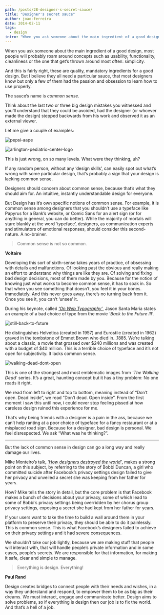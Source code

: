 ```yaml
---
path: /posts/28-designer-s-secret-sauce/
title: "Designer's secret sauce"
author: joao-ferreira
date: 2014-02-11
tags:
  - design
intro: "When you ask someone about the main ingredient of a good design, most people will probably roam around  concepts such as usability, functionality, cleanliness or the one that get’s thrown around most often: simplicity."
---
```


When you ask someone about the main ingredient of a good design, most people will probably roam around  concepts such as usability, functionality, cleanliness or the one that get’s thrown around most often: simplicity.

And this is fairly right, these are quality, mandatory ingredients for a good design. But I believe they all need  a  particular sauce, that most designers know but only a few of them had the passion and obsession to learn how to use properly.

The sauce’s name is *common sense*.

Think about the last two or three big design mistakes you witnessed and you’ll understand that they could be avoided, had the designer (or whoever made the design) stepped backwards from his work and observed it as an external viewer.

Let me give a couple of examples:

![pepsi-aape](https://blog.groupbuddies.com/uploads/post_image/image/8/AAPE-Pepsi-Collab-02.jpg)

![arlington-pediatric-center-logo](https://blog.groupbuddies.com/uploads/post_image/image/9/worst-logo-design-10.jpg)

This is just wrong, on so many levels. What were they thinking, uh?

If any random person, without any ‘design skills’, can easily spot out what’s wrong with some particular design, that’s probably a sign that your design is lacking common sense.

Designers should concern about common sense, because that’s what they should aim for. An intuitive, instantly understandable design for everyone.

But Design has it’s own specific notions of common sense. For example, it is common sense among designers that you shouldn’t use a typeface like Papyrus for a Bank’s website, or Comic Sans for an alert sign (or for anything in general, you can do better). While the majority of mortals will stare blankly at the word ‘typeface’, designers, as communication experts and stimulators of emotional responses, should consider this second-nature. A no-brainer. 

>Common sense is not so common.

**Voltaire**

Developing this sort of sixth-sense takes years of practice, of obsessing with details and malfunctions. Of looking past the obvious and really making an effort to understand why things are like they are. Of solving and fixing bad design decisions, most of them made by you. Because for the notion of knowing just what works to become common sense, it has to soak in. So that when you see something that doesn’t, you feel it in your bones. Immediately. And this never goes away, there’s no turning back from it. Once you see it, you can’t ‘unsee’ it.

During his keynote, called [*‘On Web Typography’*](https://vimeo.com/34178417), Jason Santa Maria states an example of a bad choice of type from the movie *'Back to the Future III’*.


![still-back-to-future](https://blog.groupbuddies.com/uploads/post_image/image/11/Screen-Shot-2014-02-11-at-12.15.27.jpg)


He distinguishes Helvetica (created in 1957) and Eurostile (created in 1962) graved in the tombstone of Emmet Brown who died in…1885. We’re talking about a classic, a movie that grossed over $240 millions and was created with a budget of $40 million. This is a terrible choice of typeface and it’s not open for subjectivity. It lacks common sense.


![walking-dead-dont-open](https://splashpage.mtv.com//wp-content/uploads/splash/2012/07/walkingdeaduniversal.jpg)


This is one of the strongest and most emblematic images from *'The Walking Dead'* series. It’s a great, haunting concept but it has a tiny problem: No one reads it right.

We read from left to right and top to bottom, meaning instead of “Don’t open. Dead inside”, we read “Don’t dead. Open inside”. From the first moment i saw this  until now, i could never stop feeling pissed at how careless design ruined this experience for me. 

That’s why being friends with a designer is a pain in the ass, because we can’t help ranting at a poor choice of typeface for a fancy restaurant or at a misplaced road sign. Because for a designer, bad design is personal. We feel disrespected. We ask “What was he thinking?”.

- - -

But the lack of common sense in design can go a long way and really damage our lives. 

Mike Monteiro’s talk, [*‘How designers destroyed the world’*](https://vimeo.com/68470326), makes a strong point on this subject, by referring to the story of Bobbi Duncan, a girl who committed suicide after Facebook’s privacy settings design failed to give her privacy and unveiled a secret she was keeping from her father for years.

How? Mike tells the story in detail, but the core problem is that Facebook makes a bunch of  decisions about your privacy, some of which lead to some of Bobbi’s privacy settings being overridden by her chorus group privacy settings, exposing a secret she had kept from her father for years. 

If your users want to take the time to build a wall around them in your platform to preserve their privacy, they should be able to do it painlessly. This is common sense. This is what Facebook’s designers failed to achieve on their privacy settings and it had severe consequences.

We shouldn’t take our job lightly, because we are making stuff that people will interact with, that will handle people’s private information and in some cases, people’s secrets. We are responsible for that information, for making it safe, clear and simple to manage.

>Everything is design. Everything!

**Paul Rand**

Design creates bridges to connect people with their needs and wishes, in a way they understand and respond, to empower them  to be as big as their dreams.  We must interact, engage and communicate better.  Design aims to solve problems, so if everything is design then our job is to fix the world. And that’s a hell of a job.
